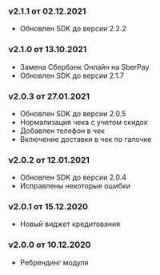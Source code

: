 ### v2.1.1 от 02.12.2021
* Обновлен SDK до версии 2.2.2

### v2.1.0 от 13.10.2021
* Замена Сбербанк Онлайн на SberPay
* Обновлен SDK до версии 2.1.7

### v2.0.3 от 27.01.2021
* Обновлен SDK до версии 2.0.5
* Нормализация чека с учетом скидок
* Добавлен телефон в чек
* Включение доставки в чек по галочке

### v2.0.2 от 12.01.2021
* Обновлен SDK до версии 2.0.4
* Исправлены некоторые ошибки

### v2.0.1 от 15.12.2020
* Новый виджет кредитования

### v2.0.0 от 10.12.2020
* Ребрендинг модуля
